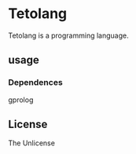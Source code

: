 Tetolang
========

Tetolang is a programming language.


usage
-----

### Dependences ###
gprolog


License
---------

The Unlicense
